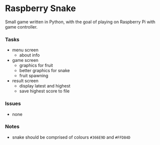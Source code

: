 Raspberry Snake
===============

Small game written in Python, with the goal of playing on Raspberry Pi with game controller.

### Tasks

 - menu screen
    - about info
 - game screen
    - graphics for fruit
    - better graphics for snake
    - fruit spawning
 - result screen
    - display latest and highest
    - save highest score to file

### Issues

 - none

### Notes

 - snake should be comprised of colours `#366E9D` and `#FFD84D`